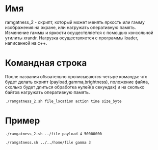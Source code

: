 # Имя 
ramgatness_2 - скрипт, который может менять яркость или гамму изображения на экране, или нагружать оперативную память. Изменение гаммы и яркости осуществляется с помощью консольной утилиты xrandr. Нагрузка осуществляется с программы loader, написанной на c++.

# Командная строка
После названия обязательно прописываются четыре команды: что будет делать скрипт (payload,gamma,brightness), положение файла, сколько будет длиться обработка нулей(в секундах) и на сколько байтов нагружать оперативную память.

`./ramgatness_2.sh file_location action time size_byte`

# Пример
`./ramgatness_2.sh ../file payload 4 50000000`

`./ramgatness.sh ../../home/file gamma 3`



